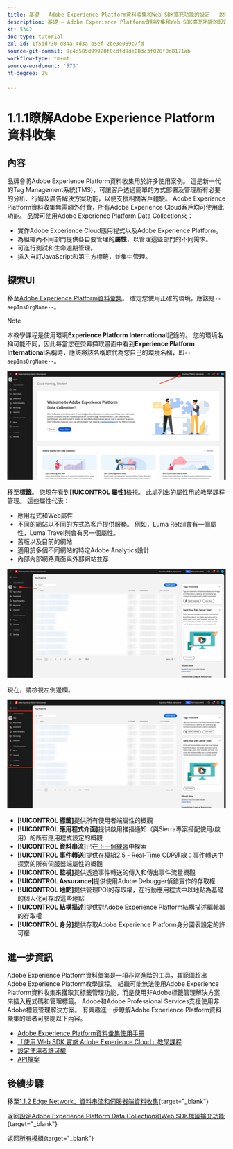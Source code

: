 ```yaml
---
title: 基礎 — Adobe Experience Platform資料收集和Web SDK擴充功能的設定 — 說明Adobe Experience Platform資料收集
description: 基礎 — Adobe Experience Platform資料收集和Web SDK擴充功能的設定 — 說明Adobe Experience Platform資料收集
kt: 5342
doc-type: tutorial
exl-id: 1f5dd730-d84a-4d3a-b5ef-2be3e089c7fd
source-git-commit: 9c4d585d99920f0cdfd9de083c3f020f0d8171ab
workflow-type: tm+mt
source-wordcount: '573'
ht-degree: 2%

---
```


# 1.1.1瞭解Adobe Experience Platform資料收集

## 內容

品牌會將Adobe Experience Platform資料收集用於許多使用案例。 這是新一代的Tag Management系統(TMS)，可讓客戶透過簡單的方式部署及管理所有必要的分析、行銷及廣告解決方案功能，以便支援相關客戶體驗。 Adobe Experience Platform資料收集無需額外付費，所有Adobe Experience Cloud客戶均可使用此功能。 品牌可使用Adobe Experience Platform Data Collection來：

- 實作Adobe Experience Cloud應用程式以及Adobe Experience Platform。
- 為組織內不同部門提供各自要管理的&#x200B;**屬性**，以管理這些部門的不同需求。
- 可進行測試和生命週期管理。
- 插入自訂JavaScript和第三方標籤，並集中管理。

## 探索UI

移至[Adobe Experience Platform資料彙集](https://experience.adobe.com/#/data-collection/)。 確定您使用正確的環境，應該是`--aepImsOrgName--`。

>[!NOTE]
>
>本教學課程是使用環境&#x200B;**Experience Platform International**&#x200B;記錄的。 您的環境名稱可能不同，因此每當您在熒幕擷取畫面中看到&#x200B;**Experience Platform International**&#x200B;名稱時，應該將該名稱取代為您自己的環境名稱，即`--aepImsOrgName--`。

![啟動項屬性檢視](./images/launch0.png)

移至&#x200B;**標籤**。 您現在看到&#x200B;**[!UICONTROL 屬性]**&#x200B;檢視。 此處列出的屬性用於教學課程管理。 這些屬性代表：

- 應用程式和Web屬性
- 不同的網站以不同的方式為客戶提供服務。 例如，Luma Retail會有一個屬性，Luma Travel則會有另一個屬性。
- 舊版以及目前的網站
- 適用於多個不同網站的特定Adobe Analytics設計
- 內部內部網路頁面與外部網站並存

![啟動項屬性檢視](./images/launch1.png)

現在，請檢視左側邊欄。

![啟動左側邊欄](./images/launch2.png)

- **[!UICONTROL 標籤]**&#x200B;提供所有使用者端屬性的概觀
- **[!UICONTROL 應用程式介面]**&#x200B;提供啟用推播通知（與Sierra專案搭配使用/啟用）的所有應用程式設定的概觀
- **[!UICONTROL 資料串流]**&#x200B;已在[下一個練習](./ex2.md)中探索
- **[!UICONTROL 事件轉送]**&#x200B;提供在[模組2.5 - Real-Time CDP連線：事件轉送](./../../../../modules/delivery-activation/rtcdp-b2c/rtcdpb2c-5/aep-data-collection-ssf.md)中探索的所有伺服器端屬性的概觀
- **[!UICONTROL 監視]**&#x200B;提供透過事件轉送的傳入和傳出事件流量概觀
- **[!UICONTROL Assurance]**&#x200B;提供使用Adobe Debugger偵錯實作的存取權
- **[!UICONTROL 地點]**&#x200B;提供管理POI的存取權，在行動應用程式中以地點為基礎的個人化可存取這些地點
- **[!UICONTROL 結構描述]**&#x200B;提供對Adobe Experience Platform結構描述編輯器的存取權
- **[!UICONTROL 身分]**&#x200B;提供存取Adobe Experience Platform身分圖表設定的許可權

## 進一步資訊

Adobe Experience Platform資料彙集是一項非常進階的工具，其範圍超出Adobe Experience Platform教學課程。 組織可能無法使用Adobe Experience Platform資料收集來獲取其標籤管理功能，而是使用非Adobe標籤管理解決方案來插入程式碼和管理標籤。 Adobe和Adobe Professional Services支援使用非Adobe標籤管理解決方案。
有興趣進一步瞭解Adobe Experience Platform資料彙集的讀者可參閱以下內容。

- [Adobe Experience Platform資料彙集使用手冊](https://experienceleague.adobe.com/docs/experience-platform/tags/home.html)
- [「使用 Web SDK 實施 Adobe Experience Cloud」教學課程](https://experienceleague.adobe.com/docs/platform-learn/implement-web-sdk/overview.html?lang=zh-Hant)
- [設定使用者許可權](https://experienceleague.adobe.com/docs/experience-platform/tags/admin/user-permissions.html)
- [API檔案](https://developer.adobelaunch.com/api/)

## 後續步驟

移至[1.1.2 Edge Network、資料串流和伺服器端資料收集](./ex2.md){target="_blank"}

返回[設定Adobe Experience Platform Data Collection和Web SDK標籤擴充功能](./data-ingestion-launch-web-sdk.md){target="_blank"}

返回[所有模組](./../../../../overview.md){target="_blank"}
